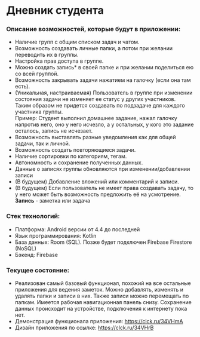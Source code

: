 # Дневник студента<br>

### Описание возможностей, которые будут в приложении:<br>
- Наличие групп с общим списком задач и чатом.
- Возможность создавать личные папки, а потом при желании переводить их в группы.
- Настройка прав доступа в группе.
- Можно создать запись* в своей папке и при желании поделиться ею со всей группой.
- Возможность закрывать задачи нажатием на галочку (если она там есть).
- (Уникальная, настраиваемая) Пользователь в группе при изменении состояния задачи не изменяет ее статус у других участников. <br> 
Таким образом не придется создавать по подзадаче для каждого участника группы. <br>
Пример: Студент выполнил домашнее задание, нажал галочку напротив него, оно у него исчезло, а у остальных, у кого это задание осталось, запись не исчезает.
- Возможность выставлять разные уведомления как для общей задачи, так и личной.
- Возможность создать повторяющиеся задачи.
- Наличие сортировки по категориям, тегам.
- Автономность и сохранение полученных данных.
- Данные о записях группы обновляются при изменении/добавлении записи
- (В будущем) Добавление вложений или комментарий к записи.
- (В будущем) Если пользователь не имеет права создавать задачу, то у него может быть возможность предложить её на усмотрение.
**Запись** - заметка или задача

### Стек технологий:
- Платформа: Android версии от 4.4 до последней
- Язык программирования: Kotlin
- База данных: Room (SQL). Позже будет подключен Firebase Firestore (NoSQL)
- Бэкенд: Firebase

### Текущее состояние:
- Реализован самый базовый функционал, похожий на все остальные приложения для ведения заметок. Можно добавлять, изменять и удалять папки и записи в них. Также записи можно перемещать по папкам. Имеется рабочая навигационная панель снизу. Сохранение данных происходит на устройстве, подключения к интернету пока нет.
- Демонстрация функционала приложения: https://clck.ru/34VHmA
- Дизайн приложения по ссылке: https://clck.ru/34VHrB
